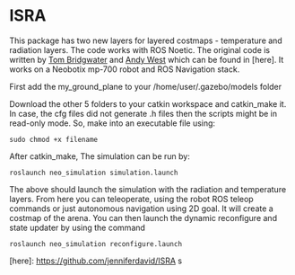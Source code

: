 # ISRA

This package has two new layers for layered costmaps - temperature and radiation layers. The code works with ROS Noetic. The original code is written by [Tom Bridgwater] and [Andy West] which can be found in [here]. It works on a Neobotix mp-700 robot and ROS Navigation stack.

First add the my_ground_plane to your /home/user/.gazebo/models folder

Download the other 5 folders to your catkin workspace and catkin_make it.
In case, the cfg files did not generate .h files then the scripts might be in read-only mode.
So, make into an executable file using:
```
sudo chmod +x filename
```

After catkin_make,
The simulation can be run by:
```
roslaunch neo_simulation simulation.launch
```
The above should launch the simulation with the radiation and temperature layers.
From here you can teleoperate, using the robot ROS teleop commands or just autonomous navigation using 2D goal.
It will create a costmap of the arena. 
You can then launch the dynamic reconfigure and state updater by using the command 
```
roslaunch neo_simulation reconfigure.launch
```
[Tom Bridgwater]: https://github.com/Tom1693
[Andy West]: https://github.com/DrAndyWest 
[here]: https://github.com/jenniferdavid/ISRA s
